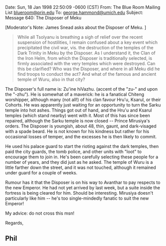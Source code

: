 Date: Sun, 18 Jan 1998 22:50:09 -0600 (CST)From: The Blue Room Mailing List <blueroom@prin.edu>To: george.hammond@umich.eduSubject: Message 640: The Disposer of Meku[Moderator's Note:  James Snead asks about the Disposer of Meku.             ]>While all Tsolyanu is breathing a sigh of relief over the recent>suspension of hostilities, I remain confused about a key event which>precipitated the civil war, vis. the destruction of the temples of the>Dark Trinity in Meku by the Disposer.  As I understand it, the Clan of the>Iron Helm, from which the Disposer is traditionally selected, is firmly>associated with the very temples which were destroyed.  Can this be>clarified?  Who was the Disposer, and where in all Meku did he find>troops to conduct the act?  And what of the famous and ancient temple of>Wuru, also in that city?The Disposer's full name is: Zu'ine hiVazhu. (accent of the "zu-" and uponthe "-zhu"). He is somewhat of a maverick: he is a fanatical Chitengworshipper, although many (not all!) of his clan favour Hru'u, Ksarul, ortheir Cohorts. He was apparently just waiting for an opportunity to turnthe Sarku temple into hot ashes. Things got out of hand, and the Hru'u andKsarul temples (which stand nearby) went with it. Most of this has sincebeen repaired, although the Sarku temple is now closed -- Prince Mirusiya'sorders. The Disposer is youngish, about 48, thin, gaunt, and dark-visagedwith a spade beard. He is not known for his kindness but rather for hisoccasional losses of temper, and the excesses he is then likely to commit.He used his palace guard to start the rioting against the dark temples,then paid the city guards, the tomb police, and other units with "loot" toencourage them to join in. He's been carefully selecting these people for anumber of years, and they did just as he asked. The temple of Wuru is alittle farther down the street, and it was not touched, although itremained under guard for a couple of weeks.Rumour has it that the Disposer is on his way to Avanthar to pay respectsto the new Emperor. He had not yet arrived by last week, but a suite insidethe fortress is being cleared for him. Should be interesting. Mirusiyadoesn't particularly like him -- he's too single-mindedly fanatic to suitthe new Emperor!My advice: do not cross this msn!Regards,Phil----